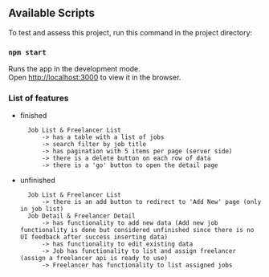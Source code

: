 ## Available Scripts

To test and assess this project, run this command in the project directory:

### `npm start`

Runs the app in the development mode.<br />
Open [http://localhost:3000](http://localhost:3000) to view it in the browser.



### List of features

* finished

		Job List & Freelancer List
			-> has a table with a list of jobs
			-> search filter by job title
			-> has pagination with 5 items per page (server side)
			-> there is a delete button on each row of data
			-> there is a 'go' button to open the detail page

* unfinished

		Job List & Freelancer List
			-> there is an add button to redirect to 'Add New' page (only in job list)
		Job Detail & Freelancer Detail
			-> has functionality to add new data (Add new job functionality is done but considered unfinished since there is no UI feedback after success inserting data)
			-> has functionality to edit existing data
			-> Job has functionality to list and assign freelancer (assign a freelancer api is ready to use)
			-> Freelancer has functionality to list assigned jobs